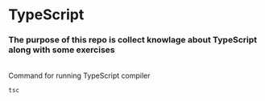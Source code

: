 
# TypeScript

### The purpose of this repo is collect knowlage about TypeScript along with some exercises

<br>
Command for running TypeScript compiler

```
tsc

```

